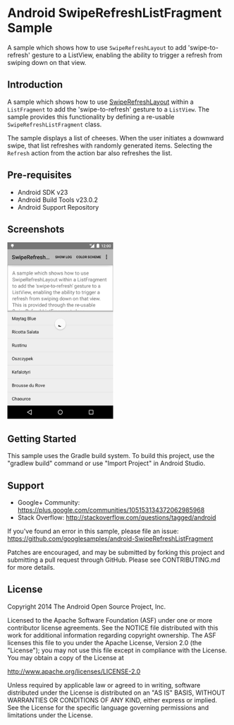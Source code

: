 
Android SwipeRefreshListFragment Sample
===================================

A sample which shows how to use `SwipeRefreshLayout` to add
'swipe-to-refresh' gesture to a ListView, enabling the ability to trigger a refresh
from swiping down on that view.

Introduction
------------

A sample which shows how to use
[SwipeRefreshLayout][1] within a `ListFragment` to add the 'swipe-to-refresh'
gesture to a `ListView`. The sample provides this functionality by defining a
re-usable `SwipeRefreshListFragment` class.

The sample displays a list of cheeses. When the user initiates a downward swipe,
that list refreshes with randomly generated items. Selecting the `Refresh`
action from the action bar also refreshes the list.

[1]: https://developer.android.com/reference/android/support/v4/widget/SwipeRefreshLayout.html

Pre-requisites
--------------

- Android SDK v23
- Android Build Tools v23.0.2
- Android Support Repository

Screenshots
-------------

<img src="screenshots/refresh.png" height="400" alt="Screenshot"/> 

Getting Started
---------------

This sample uses the Gradle build system. To build this project, use the
"gradlew build" command or use "Import Project" in Android Studio.

Support
-------

- Google+ Community: https://plus.google.com/communities/105153134372062985968
- Stack Overflow: http://stackoverflow.com/questions/tagged/android

If you've found an error in this sample, please file an issue:
https://github.com/googlesamples/android-SwipeRefreshListFragment

Patches are encouraged, and may be submitted by forking this project and
submitting a pull request through GitHub. Please see CONTRIBUTING.md for more details.

License
-------

Copyright 2014 The Android Open Source Project, Inc.

Licensed to the Apache Software Foundation (ASF) under one or more contributor
license agreements.  See the NOTICE file distributed with this work for
additional information regarding copyright ownership.  The ASF licenses this
file to you under the Apache License, Version 2.0 (the "License"); you may not
use this file except in compliance with the License.  You may obtain a copy of
the License at

http://www.apache.org/licenses/LICENSE-2.0

Unless required by applicable law or agreed to in writing, software
distributed under the License is distributed on an "AS IS" BASIS, WITHOUT
WARRANTIES OR CONDITIONS OF ANY KIND, either express or implied.  See the
License for the specific language governing permissions and limitations under
the License.
